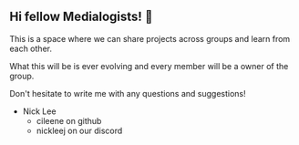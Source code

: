 ## Hi fellow Medialogists! 👋

This is a space where we can share projects across groups and learn from each other.

What this will be is ever evolving and every member will be a owner of the group.

Don't hesitate to write me with any questions and suggestions!

- Nick Lee
  - cileene on github
  - nickleej on our discord
